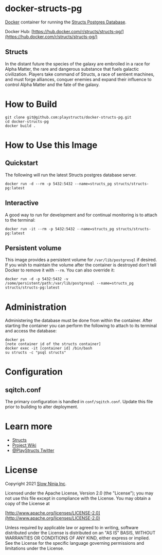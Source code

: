# docker-structs-pg

[Docker](https://www.docker.com) container for running the [Structs Postgres Database](https://github.com/playstructs/structs-pg/). 

Docker Hub: [https://hub.docker.com/r/structs/structs-pg/](https://hub.docker.com/r/structs/structs-pg/)

## Structs
In the distant future the species of the galaxy are embroiled in a race for Alpha Matter, the rare and dangerous substance that fuels galactic civilization. Players take command of Structs, a race of sentient machines, and must forge alliances, conquer enemies and expand their influence to control Alpha Matter and the fate of the galaxy.

# How to Build

```
git clone git@github.com:playstructs/docker-structs-pg.git
cd docker-structs-pg
docker build .
```

# How to Use this Image

## Quickstart

The following will run the latest Structs postgres database server.

```
docker run -d --rm -p 5432:5432 --name=structs_pg structs/structs-pg:latest
```

## Interactive

A good way to run for development and for continual monitoring is to attach to the terminal:

```
docker run -it --rm -p 5432:5432 --name=structs_pg structs/structs-pg:latest
```

## Persistent volume

This image provides a persistent volume for `/var/lib/postgresql` if desired. If you wish to maintain the volume after the container is destroyed don't tell Docker to remove it with `--rm`. You can also override it:

```
docker run -d -p 5432:5432 -v /some/persistent/path:/var/lib/postgresql --name=structs_pg structs/structs-pg:latest
```

# Administration

Administering the database must be done from within the container. After starting the container you can perform the following to attach to its terminal and access the database:

```
docker ps
[note container id of the structs container]
docker exec -it [container id] /bin/bash
su structs -c "psql structs"
```

# Configuration

## sqitch.conf

The primary configuration is handled in `conf/sqitch.conf`. Update this file prior to building to alter deployment.

# Learn more

- [Structs](https://playstructs.com)
- [Project Wiki](https://watt.wiki)
- [@PlayStructs Twitter](https://twitter.com/playstructs)


# License

Copyright 2021 [Slow Ninja Inc](https://slow.ninja).

Licensed under the Apache License, Version 2.0 (the "License");
you may not use this file except in compliance with the License.
You may obtain a copy of the License at

[http://www.apache.org/licenses/LICENSE-2.0](http://www.apache.org/licenses/LICENSE-2.0)

Unless required by applicable law or agreed to in writing, software
distributed under the License is distributed on an "AS IS" BASIS,
WITHOUT WARRANTIES OR CONDITIONS OF ANY KIND, either express or implied.
See the License for the specific language governing permissions and
limitations under the License.